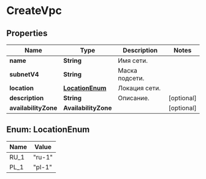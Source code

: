 

# CreateVpc


## Properties

| Name | Type | Description | Notes |
|------------ | ------------- | ------------- | -------------|
|**name** | **String** | Имя сети. |  |
|**subnetV4** | **String** | Маска подсети. |  |
|**location** | [**LocationEnum**](#LocationEnum) | Локация сети. |  |
|**description** | **String** | Описание. |  [optional] |
|**availabilityZone** | **AvailabilityZone** |  |  [optional] |



## Enum: LocationEnum

| Name | Value |
|---- | -----|
| RU_1 | &quot;ru-1&quot; |
| PL_1 | &quot;pl-1&quot; |




